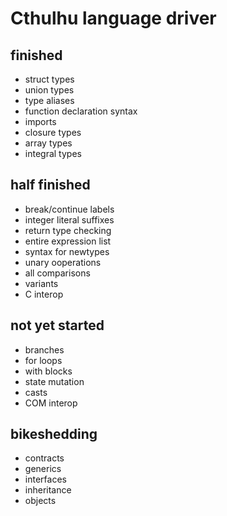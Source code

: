 # Cthulhu language driver

## finished
* struct types
* union types
* type aliases
* function declaration syntax
* imports
* closure types
* array types
* integral types

## half finished
* break/continue labels
* integer literal suffixes
* return type checking
* entire expression list
* syntax for newtypes
* unary ooperations
* all comparisons
* variants
* C interop

## not yet started
* branches
* for loops
* with blocks
* state mutation
* casts
* COM interop

## bikeshedding
* contracts
* generics
* interfaces
* inheritance
* objects
